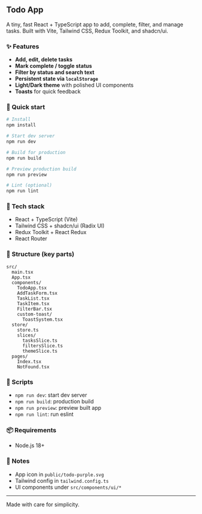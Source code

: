 ## Todo App

A tiny, fast React + TypeScript app to add, complete, filter, and manage tasks. Built with Vite, Tailwind CSS, Redux Toolkit, and shadcn/ui.

### ✨ Features
- **Add, edit, delete tasks**
- **Mark complete / toggle status**
- **Filter by status and search text**
- **Persistent state via `localStorage`**
- **Light/Dark theme** with polished UI components
- **Toasts** for quick feedback

### 🚀 Quick start
```bash
# Install
npm install

# Start dev server
npm run dev

# Build for production
npm run build

# Preview production build
npm run preview

# Lint (optional)
npm run lint
```

### 🧰 Tech stack
- React + TypeScript (Vite)
- Tailwind CSS + shadcn/ui (Radix UI)
- Redux Toolkit + React Redux
- React Router

### 📁 Structure (key parts)
```
src/
  main.tsx
  App.tsx
  components/
    TodoApp.tsx
    AddTaskForm.tsx
    TaskList.tsx
    TaskItem.tsx
    FilterBar.tsx
    custom-toast/
      ToastSystem.tsx
  store/
    store.ts
    slices/
      tasksSlice.ts
      filtersSlice.ts
      themeSlice.ts
  pages/
    Index.tsx
    NotFound.tsx
```

### 🔧 Scripts
- `npm run dev`: start dev server
- `npm run build`: production build
- `npm run preview`: preview built app
- `npm run lint`: run eslint

### 📦 Requirements
- Node.js 18+

### 📝 Notes
- App icon in `public/todo-purple.svg`
- Tailwind config in `tailwind.config.ts`
- UI components under `src/components/ui/*`

---
Made with care for simplicity.